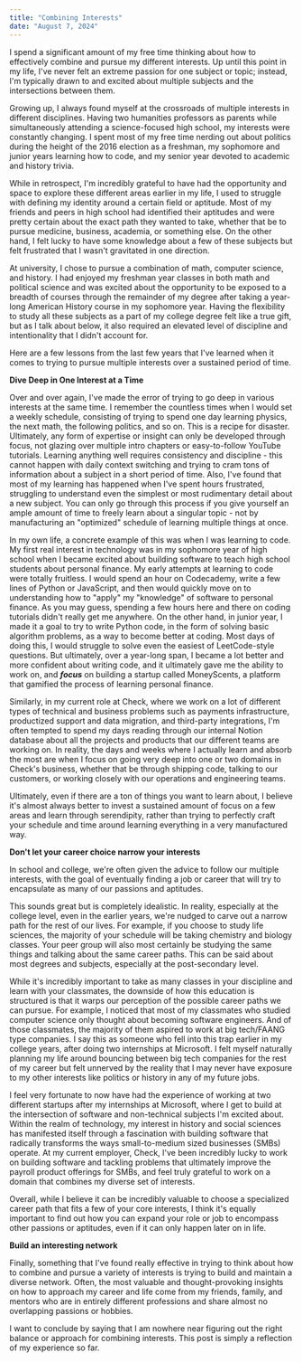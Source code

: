 ```yaml
---
title: "Combining Interests"
date: "August 7, 2024"
---
```


I spend a significant amount of my free time thinking about how to effectively combine and pursue my different interests. Up until this point in my life, I've never felt an extreme passion for one subject or topic; instead, I'm typically drawn to and excited about multiple subjects and the intersections between them.

Growing up, I always found myself at the crossroads of multiple interests in different disciplines. Having two humanities professors as parents while simultaneously attending a science-focused high school, my interests were constantly changing. I spent most of my free time nerding out about politics during the height of the 2016 election as a freshman, my sophomore and junior years learning how to code, and my senior year devoted to academic and history trivia. 

While in retrospect, I'm incredibly grateful to have had the opportunity and space to explore these different areas earlier in my life, I used to struggle with defining my identity around a certain field or aptitude. Most of my friends and peers in high school had identified their aptitudes and were pretty certain about the exact path they wanted to take, whether that be to pursue medicine, business, academia, or something else. On the other hand, I felt lucky to have some knowledge about a few of these subjects but felt frustrated that I wasn't gravitated in one direction. 

At university, I chose to pursue a combination of math, computer science, and history. I had enjoyed my freshman year classes in both math and political science and was excited about the opportunity to be exposed to a breadth of courses through the remainder of my degree after taking a year-long American History course in my sophomore year. Having the flexibility to study all these subjects as a part of my college degree felt like a true gift, but as I talk about below, it also required an elevated level of discipline and intentionality that I didn't account for.

Here are a few lessons from the last few years that I've learned when it comes to trying to pursue multiple interests over a sustained period of time.

**Dive Deep in One Interest at a Time**

Over and over again, I've made the error of trying to go deep in various interests at the same time. I remember the countless times when I would set a weekly schedule, consisting of trying to spend one day learning physics, the next math, the following politics, and so on. This is a recipe for disaster. Ultimately, any form of expertise or insight can only be developed through focus, not glazing over multiple intro chapters or easy-to-follow YouTube tutorials. Learning anything well requires consistency and discipline - this cannot happen with daily context switching and trying to cram tons of information about a subject in a short period of time. Also, I've found that most of my learning has happened when I've spent hours frustrated, struggling to understand even the simplest or most rudimentary detail about a new subject. You can only go through this process if you give yourself an ample amount of time to freely learn about a singular topic - not by manufacturing an "optimized" schedule of learning multiple things at once.

In my own life, a concrete example of this was when I was learning to code. My first real interest in technology was in my sophomore year of high school when I became excited about building software to teach high school students about personal finance. My early attempts at learning to code were totally fruitless. I would spend an hour on Codecademy, write a few lines of Python or JavaScript, and then would quickly move on to understanding how to "apply" my "knowledge" of software to personal finance. As you may guess, spending a few hours here and there on coding tutorials didn't really get me anywhere. On the other hand, in junior year, I made it a goal to try to write Python code, in the form of solving basic algorithm problems, as a way to become better at coding. Most days of doing this, I would struggle to solve even the easiest of LeetCode-style questions. But ultimately, over a year-long span, I became a lot better and more confident about writing code, and it ultimately gave me the ability to work on, and ***focus*** on building a startup called MoneyScents, a platform that gamified the process of learning personal finance. 

Similarly, in my current role at Check, where we work on a lot of different types of technical and business problems such as payments infrastructure, productized support and data migration, and third-party integrations, I'm often tempted to spend my days reading through our internal Notion database about all the projects and products that our different teams are working on. In reality, the days and weeks where I actually learn and absorb the most are when I focus on going very deep into one or two domains in Check's business, whether that be through shipping code, talking to our customers, or working closely with our operations and engineering teams. 

Ultimately, even if there are a ton of things you want to learn about, I believe it's almost always better to invest a sustained amount of focus on a few areas and learn through serendipity, rather than trying to perfectly craft your schedule and time around learning everything in a very manufactured way. 

**Don't let your career choice narrow your interests**

In school and college, we're often given the advice to follow our multiple interests, with the goal of eventually finding a job or career that will try to encapsulate as many of our passions and aptitudes. 

This sounds great but is completely idealistic. In reality, especially at the college level, even in the earlier years, we're nudged to carve out a narrow path for the rest of our lives. For example, if you choose to study life sciences, the majority of your schedule will be taking chemistry and biology classes. Your peer group will also most certainly be studying the same things and talking about the same career paths. This can be said about most degrees and subjects, especially at the post-secondary level. 

While it's incredibly important to take as many classes in your discipline and learn with your classmates, the downside of how this education is structured is that it warps our perception of the possible career paths we can pursue. For example, I noticed that most of my classmates who studied computer science only thought about becoming software engineers. And of those classmates, the majority of them aspired to work at big tech/FAANG type companies. I say this as someone who fell into this trap earlier in my college years, after doing two internships at Microsoft. I felt myself naturally planning my life around bouncing between big tech companies for the rest of my career but felt unnerved by the reality that I may never have exposure to my other interests like politics or history in any of my future jobs.

I feel very fortunate to now have had the experience of working at two different startups after my internships at Microsoft, where I get to build at the intersection of software and non-technical subjects I'm excited about. Within the realm of technology, my interest in history and social sciences has manifested itself through a fascination with building software that radically transforms the ways small-to-medium sized businesses (SMBs) operate. At my current employer, Check, I've been incredibly lucky to work on building software and tackling problems that ultimately improve the payroll product offerings for SMBs, and feel truly grateful to work on a domain that combines my diverse set of interests. 

Overall, while I believe it can be incredibly valuable to choose a specialized career path that fits a few of your core interests, I think it's equally important to find out how you can expand your role or job to encompass other passions or aptitudes, even if it can only happen later on in life. 

**Build an interesting network**

Finally, something that I've found really effective in trying to think about how to combine and pursue a variety of interests is trying to build and maintain a diverse network. Often, the most valuable and thought-provoking insights on how to approach my career and life come from my friends, family, and mentors who are in entirely different professions and share almost no overlapping passions or hobbies. 

I want to conclude by saying that I am nowhere near figuring out the right balance or approach for combining interests. This post is simply a reflection of my experience so far.

